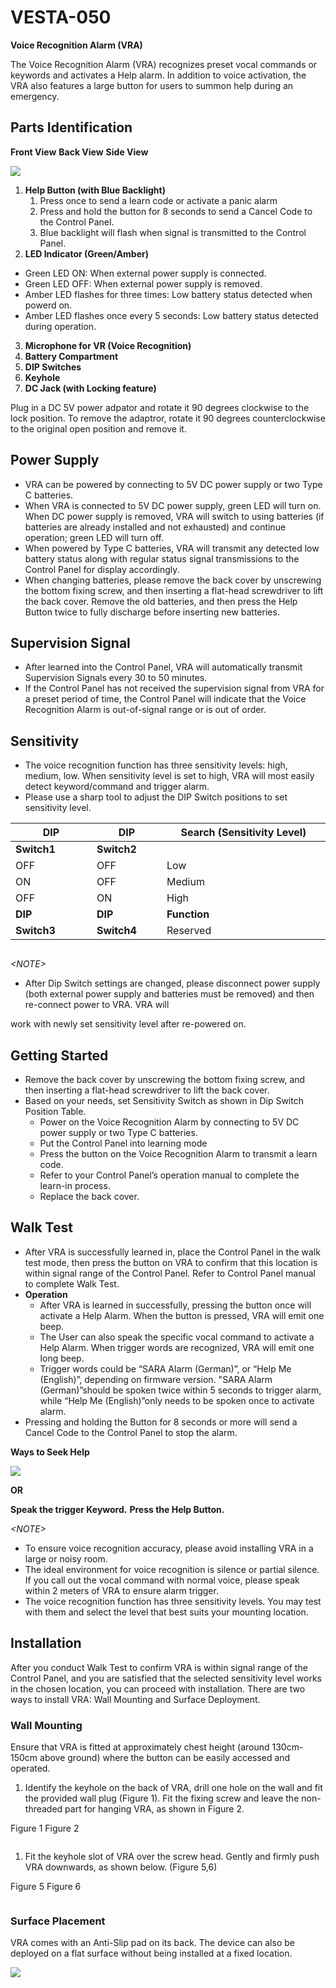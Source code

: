 # VESTA-050

**Voice Recognition Alarm (VRA)**

The Voice Recognition Alarm (VRA) recognizes preset vocal commands or keywords and activates a Help alarm. In addition to voice activation, the VRA also features a large button for users to summon help during an emergency.

## **Parts Identification**

&#x20;                      **Front View**                                              **Back View**                                           **Side View**

![](<.gitbook/assets/0 (48).jpeg>)

1. **Help Button (with Blue Backlight)**
   1. Press once to send a learn code or activate a panic alarm
   2. Press and hold the button for 8 seconds to send a Cancel Code to the Control Panel.
   3. Blue backlight will flash when signal is transmitted to the Control Panel.
2. **LED Indicator (Green/Amber)**

* Green LED ON: When external power supply is connected.
* Green LED OFF: When external power supply is removed.
* Amber LED flashes for three times: Low battery status detected when powerd on.
* Amber LED flashes once every 5 seconds: Low battery status detected during operation.

3. **Microphone for VR (Voice Recognition)**
4. **Battery Compartment**
5. **DIP Switches**
6. **Keyhole**
7. **DC Jack (with Locking feature)**

Plug in a DC 5V power adpator and rotate it 90 degrees clockwise to the lock position. To remove the adaptror, rotate it 90 degrees counterclockwise to the original open position and remove it.

## **Power Supply**

* VRA can be powered by connecting to 5V DC power supply or two Type C batteries.
* When VRA is connected to 5V DC power supply, green LED will turn on. When DC power supply is removed, VRA will switch to using batteries (if batteries are already installed and not exhausted) and continue operation; green LED will turn off.
* When powered by Type C batteries, VRA will transmit any detected low battery status along with regular status signal transmissions to the Control Panel for display accordingly.
* When changing batteries, please remove the back cover by unscrewing the bottom fixing screw, and then inserting a flat-head screwdriver to lift the back cover. Remove the old batteries, and then press the Help Button twice to fully discharge before inserting new batteries.

## **Supervision Signal**

* After learned into the Control Panel, VRA will automatically transmit Supervision Signals every 30 to 50 minutes.
* If the Control Panel has not received the supervision signal from VRA for a preset period of time, the Control Panel will indicate that the Voice Recognition Alarm is out-of-signal range or is out of order.

## **Sensitivity**

* The voice recognition function has three sensitivity levels: high, medium, low. When sensitivity level is set to high, VRA will most easily detect keyword/command and trigger alarm.
* Please use a sharp tool to adjust the DIP Switch positions to set sensitivity level.

<table><thead><tr><th width="120">DIP</th><th width="100">DIP</th><th width="265">Search (Sensitivity Level)</th></tr></thead><tbody><tr><td><strong>Switch1</strong> </td><td><strong>Switch2</strong></td><td> </td></tr><tr><td>OFF</td><td>OFF</td><td>Low</td></tr><tr><td>ON</td><td>OFF</td><td>Medium</td></tr><tr><td>OFF</td><td>ON</td><td>High</td></tr><tr><td><strong>DIP</strong></td><td><strong>DIP</strong></td><td><strong>Function</strong></td></tr><tr><td><strong>Switch3</strong></td><td><strong>Switch4</strong></td><td>Reserved</td></tr></tbody></table>

<div align="left">

<figure><img src=".gitbook/assets/image (1) (1) (1) (1) (1) (1) (1) (1) (1) (1).png" alt=""><figcaption></figcaption></figure>

</div>

_\<NOTE>_

* After Dip Switch settings are changed, please disconnect power supply (both external power supply and batteries must be removed) and then re-connect power to VRA. VRA will

work with newly set sensitivity level after re-powered on.

## **Getting Started**

* Remove the back cover by unscrewing the bottom fixing screw, and then inserting a flat-head screwdriver to lift the back cover.
* Based on your needs, set Sensitivity Switch as shown in Dip Switch Position Table.
  * Power on the Voice Recognition Alarm by connecting to 5V DC power supply or two Type C batteries.
  * Put the Control Panel into learning mode
  * Press the button on the Voice Recognition Alarm to transmit a learn code.
  * Refer to your Control Panel’s operation manual to complete the learn-in process.
  * Replace the back cover.

## **Walk Test**

* After VRA is successfully learned in, place the Control Panel in the walk test mode, then press the button on VRA to confirm that this location is within signal range of the Control Panel. Refer to Control Panel manual to complete Walk Test.
* **Operation**
  * After VRA is learned in successfully, pressing the button once will activate a Help Alarm. When the button is pressed, VRA will emit one beep.
  * The User can also speak the specific vocal command to activate a Help Alarm. When trigger words are recognized, VRA will emit one long beep.
  * Trigger words could be “SARA Alarm (German)”, or “Help Me (English)”, depending on firmware version. "SARA Alarm (German)”should be spoken twice within 5 seconds to trigger alarm, while “Help Me (English)”only needs to be spoken once to activate alarm.
* Pressing and holding the Button for 8 seconds or more will send a Cancel Code to the Control Panel to stop the alarm.

&#x20;                                                                      **Ways to Seek Help**

![](<.gitbook/assets/3 (55).png>)

&#x20;                                                                               **OR**

&#x20;           **Speak the trigger Keyword.**                                      **Press the Help Button.**

_\<NOTE>_

* To ensure voice recognition accuracy, please avoid installing VRA in a large or noisy room.
* The ideal environment for voice recognition is silence or partial silence. If you call out the vocal command with normal voice, please speak within 2 meters of VRA to ensure alarm trigger.
* The voice recognition function has three sensitivity levels. You may test with them and select the level that best suits your mounting location.

## **Installation**

After you conduct Walk Test to confirm VRA is within signal range of the Control Panel, and you are satisfied that the selected sensitivity level works in the chosen location, you can proceed with installation. There are two ways to install VRA: Wall Mounting and Surface Deployment.

### **Wall Mounting**

Ensure that VRA is fitted at approximately chest height (around 130cm-150cm above ground) where the button can be easily accessed and operated.

1. Identify the keyhole on the back of VRA, drill one hole on the wall and fit the provided wall plug (Figure 1). Fit the fixing screw and leave the non-threaded part for hanging VRA, as shown in Figure 2.

&#x20;                                                 Figure 1                                                           Figure 2

<figure><img src=".gitbook/assets/Imagen vesta-050.png" alt=""><figcaption></figcaption></figure>

1. Fit the keyhole slot of VRA over the screw head. Gently and firmly push VRA downwards, as shown below. (Figure 5,6)

&#x20;                          Figure 5                                                                                 Figure 6

<figure><img src=".gitbook/assets/image (3) (1) (1) (1).png" alt=""><figcaption></figcaption></figure>

### **Surface Placement**

VRA comes with an Anti-Slip pad on its back. The device can also be deployed on a flat surface without being installed at a fixed location.

![](<.gitbook/assets/9 (37).png>)

